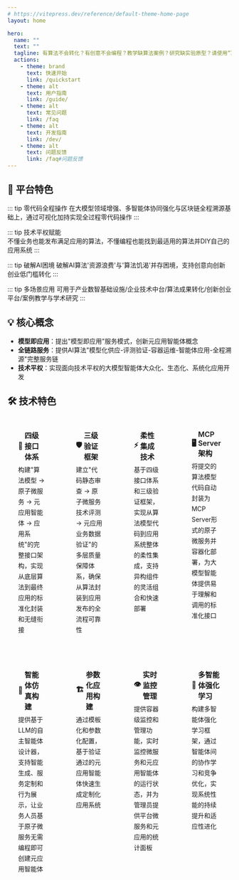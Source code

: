 ```yaml
---
# https://vitepress.dev/reference/default-theme-home-page
layout: home

hero:
  name: ""
  text: ""
  tagline: 有算法不会转化？有创意不会编程？教学缺算法案例？研究缺实验原型？请使用“算法模型智能体平台。
  actions:
    - theme: brand
      text: 快速开始
      link: /quickstart
    - theme: alt
      text: 用户指南
      link: /guide/
    - theme: alt
      text: 常见问题
      link: /faq
    - theme: alt
      text: 开发指南
      link: /dev/
    - theme: alt
      text: 问题反馈
      link: /faq#问题反馈
---
```


<div class="home-content">

## 🌟 平台特色

::: tip 零代码全程操作
在大模型领域增强、多智能体协同强化与区块链全程溯源基础上，通过可视化加持实现全过程零代码操作
:::

::: tip 技术平权赋能  
不懂业务也能发布满足应用的算法，不懂编程也能找到最适用的算法并DIY自己的应用系统
:::

::: tip 破解AI困境
破解AI算法'资源浪费'与'算法饥渴'并存困境，支持创意向创新创业低门槛转化
:::

::: tip 多场景应用
可用于产业数智基础设施/企业技术中台/算法成果转化/创新创业平台/案例教学与学术研究
:::

## 💡 核心概念

- **模型即应用**：提出"模型即应用"服务模式，创新元应用智能体概念
- **全链路服务**：提供AI算法"模型化供应-评测验证-容器运维-智能体应用-全程溯源"完整服务链  
- **技术平权**：实现面向技术平权的大模型智能体大众化、生态化、系统化应用开发

</div>

<div class="vp-doc feature-container">

## 🛠️ 技术特色

<div class="vp-feature-grid">
  <div class="vp-feature-item">
    <h3><div class="vp-feature-icon">🔌</div>四级接口体系</h3>
    <p>构建"算法模型 → 原子微服务 → 元应用智能体 → 应用系统"的完整接口架构，实现从底层算法到最终应用的标准化封装和无缝衔接</p>
  </div>

  <div class="vp-feature-item">
    <h3><div class="vp-feature-icon">🛡️</div>三级验证框架</h3>
    <p>建立"代码静态审查 → 原子微服务技术评测 → 元应用业务数据验证"的多层质量保障体系，确保从算法封装到应用发布的全流程可靠性</p>
  </div>

  <div class="vp-feature-item">
    <h3><div class="vp-feature-icon">⚡</div>柔性集成技术</h3>
    <p>基于四级接口体系和三级验证框架，实现从算法模型代码到应用系统整体的柔性集成，支持异构组件的灵活组合和快速部署</p>
  </div>

  <div class="vp-feature-item">
    <h3><div class="vp-feature-icon">🖥️</div>MCP Server 架构</h3>
    <p>将提交的算法模型代码自动封装为MCP Server形式的原子微服务并容器化部署，为大模型智能体提供易于理解和调用的标准化接口</p>
  </div>

  <div class="vp-feature-item">
    <h3><div class="vp-feature-icon">🎨</div>智能体仿真构建</h3>
    <p>提供基于LLM的自主智能体设计器，支持智能生成、服务定制和行为展示，让业务人员基于原子微服务无需编程即可创建元应用智能体</p>
  </div>

  <div class="vp-feature-item">
    <h3><div class="vp-feature-icon">🏗️</div>参数化应用构建</h3>
    <p>通过模板化和参数化配置，基于验证通过的元应用智能体快速生成定制化应用系统</p>
  </div>

  <div class="vp-feature-item">
    <h3><div class="vp-feature-icon">👁️</div>实时监控管理</h3>
    <p>提供容器级监控和管理功能，实时监控微服务和元应用智能体的运行状态，并为管理员提供平台微服务和元应用的统计面板</p>
  </div>

  <div class="vp-feature-item">
    <h3><div class="vp-feature-icon">🧠</div>多智能体强化学习</h3>
    <p>构建多智能体强化学习框架，通过智能体间的协作学习和竞争优化，实现系统性能的持续提升和适应性进化</p>
  </div>
</div>

</div>

<style>
.VPHero {
  padding-bottom: 0 !important;
}

.home-content {
  max-width: 1152px;
  margin: 0;
}

.feature-container {
  max-width: 1152px;
  margin: 0 auto;
}

.vp-feature-grid {
  display: grid;
  grid-template-columns: repeat(4, 1fr);
  gap: 20px;
  margin-top: 20px;
}

.vp-feature-item {
  background: var(--vp-c-bg-soft);
  border: none;
  border-radius: 12px;
  padding: 24px;
  transition: all 0.3s;
}

.vp-feature-item:hover {
  border-color: var(--vp-c-brand-1);
  transform: translateY(-2px);
  box-shadow: 0 4px 12px rgba(0, 0, 0, 0.08);
}

.vp-feature-item h3 {
  margin: 0 0 6px 0;
  font-size: 16px;
  font-weight: 600;
  color: var(--vp-c-text-1);
  display: flex;
  align-items: center;
  gap: 4px;
}

.vp-feature-icon {
  font-size: 16px;
  flex-shrink: 0;
}

.vp-feature-item p {
  margin: 0 0 8px 0;
  color: var(--vp-c-text-2);
  line-height: 24px;
  font-size: 14px;
}
</style>

